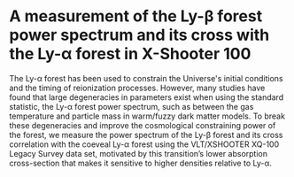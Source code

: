 # A measurement of the Ly-β forest power spectrum and its cross with the Ly-α forest in X-Shooter 100


The Ly-α forest has been used to constrain the Universe's initial conditions and the timing of reionization processes. However, many studies have found that large degeneracies in parameters exist when using the standard statistic, the Ly-α forest power spectrum, such as between the gas temperature and particle mass in warm/fuzzy dark matter models. To break these degeneracies and improve the cosmological constraining power of the forest, we measure the power spectrum of the Ly-β forest and its cross correlation with the coeveal Ly-α forest using the VLT/XSHOOTER XQ-100 Legacy Survey data set, motivated by this transition’s lower absorption cross-section that makes it sensitive to higher densities relative to Ly-α.
